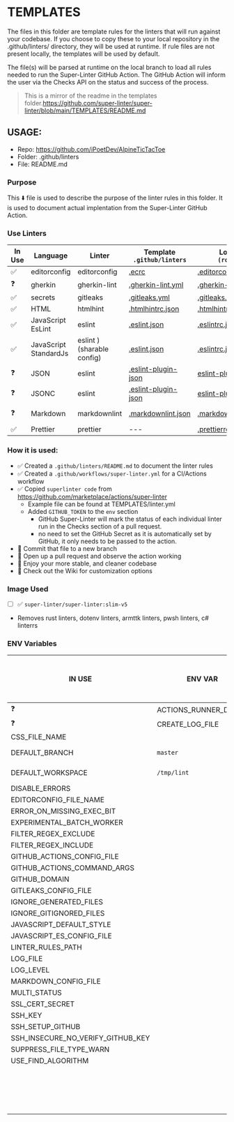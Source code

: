 # TEMPLATES
The files in this folder are template rules for the linters that will run against your codebase. If you choose to copy these to your local repository in the .github/linters/ directory, they will be used at runtime. If rule files are not present locally, the templates will be used by default.

The file(s) will be parsed at runtime on the local branch to load all rules needed to run the Super-Linter GitHub Action. The GitHub Action will inform the user via the Checks API on the status and success of the process.

> This is a mirror of the readme in the templates folder.https://github.com/super-linter/super-linter/blob/main/TEMPLATES/README.md

## USAGE:

- Repo: https://github.com/iPoetDev/AlpineTicTacToe
- Folder: .github/linters
- File: README.md

### Purpose

This ⬇️ file is used to describe the purpose of the linter rules in this folder. It is used to document actual implentation from the Super-Linter GitHub Action.

### Use Linters

 In Use | Language              | Linter                    | Template <br> `.github/linters`          | Local <br> `(root)`                        | Ignore            | Docs                                                             | GitHub
--------|-----------------------|---------------------------|------------------------------------------|--------------------------------------------|-------------------|------------------------------------------------------------------|----------------------------------------------------------
 ✅      | editorconfig          | editorconfig              | [.ecrc](.ecrc)                           | [.editorconfig](../../.editorconfig)       |                   | [Docs](https://editorconfig.org/)                                |
 ❓      | gherkin               | gherkin-lint              | [.gherkin-lint.yml](.gherkin-lintrc.yml) | [.gherkin-lintrc.yml](../../.gherkin-lintrc.yml) |                   | [Docs](https://github.com/gherkin-lint/gherkin-lint)             |
 ✅      | secrets               | gitleaks                  | [.gitleaks.yml](.gitleaks.yml)           | [.gitleaks.yml](../../.gitleaks.yml)             | `.gitleaksignore` | [Docs](https://github.com/gitleaks/gitleaks)                     | https://github.com/zricethezav/gitleaks
 ✅      | HTML                  | htmlhint                  | [.htmlhintrc.json](.htmlhintrc.json)      | [.htmlhintrc.json](../../.htmlhintrc.json)       |                   | [Docs](https://htmlhint.com/)                                    | https://github.com/htmlhint/HTMLHint
 ✅      | JavaScript EsLint     | eslint                    | [.eslint.json](.eslintrc.yml)            | [.eslintrc.json](../../.eslintrc.json)           |                   | [Docs](https://eslint.org/)                                      | https://github.com/eslint/eslint
 ✅      | JavaScript StandardJs | eslint )(sharable config) | [.eslint.json](.eslintrc.yml)            | [.eslintrc.json](../../.eslintrc.json)           |                   | [Docs](https://standardjs.com/)                                  | https://github.com/standard/standard
 ❓      | JSON                  | eslint                    | [.eslint-plugin-json](.eslintrc.yml)     | [eslint-plugin-json](../../.eslintrc.json)       |                   | [Docs](https://eslint.org/)                                      | https://github.com/eslint/eslint
 ❓      | JSONC                 | eslint                    | [.eslint-plugin-json](.eslintrc.yml)     | [eslint-plugin-json](../../.eslintrc.json)       |                   | [Docs](https://eslint.org/)                                      | https://github.com/eslint/eslint
 ❓     | Markdown              | markdownlint              | [.markdownlint.json](.markdownlint.json) | [.markdownlint.json](../../.markdownlint.json)   |                   | [Docs](https://github.com/igorshubovych/markdownlint-cli#readme) | https://github.com/igorshubovych/markdownlint-cli#readme
  ✅ | Prettier | prettier                  | ---                                      | [.prettierrc.json](../../.prettierrc.json)       | `.prettierignore`   | [Docs](https://prettier.io/)                                     | https://github.com/prettier/prettier


### How it is used:

- ✅ Created a `.github/linters/README.md` to document the linter rules
- ✅ Created a `.github/workflows/super-linter.yml` for a CI/Actions workflow
- ✅ Copied `superlinter code` from https://github.com/marketplace/actions/super-linter
  - Example file can be found at TEMPLATES/linter.yml
  - Added `GITHUB_TOKEN` to the `env` section
    - GitHub Super-Linter will mark the status of each individual linter run in the Checks section of a pull request.
    - no need to set the GitHub Secret as it is automatically set by GitHub, it only needs to be passed to the action.
- 🚧 Commit that file to a new branch
- 🚧 Open up a pull request and observe the action working
- 🚧 Enjoy your more stable, and cleaner codebase
- 🚧 Check out the Wiki for customization options

### Image Used
- [ ]  ✅ `super-linter/super-linter:slim-v5`
  - Removes rust linters, dotenv linters, armttk linters, pwsh linters, c# linterrs

### ENV Variables

 IN USE                            | ENV VAR     | Default Value | Used Value          | Linter (l)<br> / Action (a)
-----------------------------------|-------------|---------------|---------------------|-----------------------------
 ❓ | ACTIONS_RUNNER_DEBUG              |             |               |
 ❓ | CREATE_LOG_FILE                   |             |               |
| CSS_FILE_NAME                     |             |               |
| DEFAULT_BRANCH                    | `master`    | `main`        | super-linter.yml(a)
| DEFAULT_WORKSPACE                 | `/tmp/lint` | `/tmp/lint`   | super-linter.yml(a)
| DISABLE_ERRORS                    |             |               |
| EDITORCONFIG_FILE_NAME            |             |               |
| ERROR_ON_MISSING_EXEC_BIT         |             |               |
| EXPERIMENTAL_BATCH_WORKER         |             |               |
| FILTER_REGEX_EXCLUDE              |             |               |
| FILTER_REGEX_INCLUDE              |             |               |
| GITHUB_ACTIONS_CONFIG_FILE        |             |               |
| GITHUB_ACTIONS_COMMAND_ARGS       |             |               |
| GITHUB_DOMAIN                     |             |               |
| GITLEAKS_CONFIG_FILE              |             |               |
| IGNORE_GENERATED_FILES            |             |               |
| IGNORE_GITIGNORED_FILES           |             |               |
| JAVASCRIPT_DEFAULT_STYLE          |             |               |
| JAVASCRIPT_ES_CONFIG_FILE         |             |               |
| LINTER_RULES_PATH                 |             |               |
| LOG_FILE                          |             |               |
| LOG_LEVEL                         |             |               |
| MARKDOWN_CONFIG_FILE              |             |               |
| MULTI_STATUS                      |             |               |
| SSL_CERT_SECRET                   |             |               |
| SSH_KEY                           |             |               |
| SSH_SETUP_GITHUB                  |             |               |
| SSH_INSECURE_NO_VERIFY_GITHUB_KEY |             |               |
| SUPPRESS_FILE_TYPE_WARN           |             |               |
| USE_FIND_ALGORITHM                |             |               |
|                                   |             |               |
|                                   |             |               |
|                                   |             |               |
|                                   |             |               |
|                                   |             |               |
|                                   |             |               |
|                                   |             |               |
|                                   |             |               |
|                                   |             |               |
|                                   |             |               |
|                                   |             |               |
|                                   |             |               |
|                                   |             |               |
|                                   |             |               |
|                                   |             |               |
|                                   |             |               |
|                                   |             |               |
|                                   |             |               |
